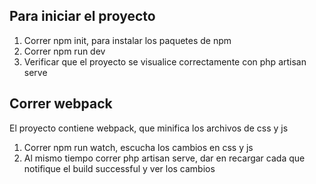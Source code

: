 ## Para iniciar el proyecto

1. Correr npm init, para instalar los paquetes de npm
2. Correr npm run dev
3. Verificar que el proyecto se visualice correctamente con php artisan serve

##  Correr webpack

El proyecto contiene webpack, que minifica los archivos de css y js

1. Correr npm run watch, escucha los cambios en css y js
2. Al mismo tiempo correr php artisan serve, dar en recargar cada que notifique el build successful y ver los cambios

